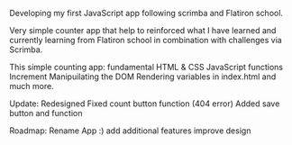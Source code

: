 Developing my first JavaScript app following scrimba and Flatiron school.

Very simple counter app that help to reinforced what I have learned and currently learning from Flatiron school in combination with challenges via Scrimba.

This simple counting app:
fundamental HTML & CSS
JavaScript functions
Increment
Manipuilating the DOM
Rendering variables in index.html
and much more.


Update:
Redesigned
Fixed count button function (404 error)
Added save button and function

Roadmap:
Rename App :)
add additional features
improve design